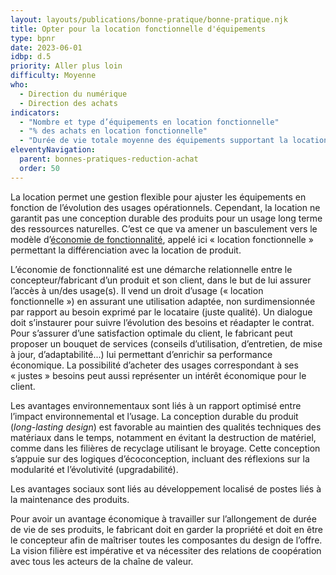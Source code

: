 ```yaml
---
layout: layouts/publications/bonne-pratique/bonne-pratique.njk
title: Opter pour la location fonctionnelle d'équipements
type: bpnr
date: 2023-06-01
idbp: d.5
priority: Aller plus loin
difficulty: Moyenne
who:
  - Direction du numérique
  - Direction des achats
indicators:
  - "Nombre et type d’équipements en location fonctionnelle"
  - "% des achats en location fonctionnelle"
  - "Durée de vie totale moyenne des équipements supportant la location fonctionnelle (indicateur à demander au prestataire)"
eleventyNavigation:
  parent: bonnes-pratiques-reduction-achat
  order: 50
---
```


La location permet une gestion flexible pour ajuster les équipements en fonction de l’évolution des usages opérationnels. Cependant, la location ne garantit pas une conception durable des produits pour un usage long terme des ressources naturelles. C’est ce que va amener un basculement vers le modèle d’[économie de fonctionnalité](https://fr.wikipedia.org/wiki/%C3%89conomie_de_fonctionnalit%C3%A9), appelé ici « location fonctionnelle » permettant la différenciation avec la location de produit.

L’économie de fonctionnalité est une démarche relationnelle entre le concepteur/fabricant d’un produit et son client, dans le but de lui assurer l’accès à un/des usage(s). Il vend un droit d’usage (« location fonctionnelle ») en assurant une utilisation adaptée, non surdimensionnée par rapport au besoin exprimé par le locataire (juste qualité). Un dialogue doit s’instaurer pour suivre l’évolution des besoins et réadapter le contrat. Pour s’assurer d’une satisfaction optimale du client, le fabricant peut proposer un bouquet de services (conseils d’utilisation, d’entretien, de mise à jour, d’adaptabilité...) lui permettant d’enrichir sa performance économique. La possibilité d’acheter des usages correspondant à ses « justes » besoins peut aussi représenter un intérêt économique pour le client. 

Les avantages environnementaux sont liés à un rapport optimisé entre l’impact environnemental et l’usage. La conception durable du produit (_long-lasting design_) est favorable au maintien des qualités techniques des matériaux dans le temps, notamment en évitant la destruction de matériel, comme dans les filières de recyclage utilisant le broyage. Cette conception s’appuie sur des logiques d’écoconception, incluant des réflexions sur la modularité et l’évolutivité (upgradabilité).

Les avantages sociaux sont liés au développement localisé de postes liés à la maintenance des produits.

Pour avoir un avantage économique à travailler sur l’allongement de durée de vie de ses produits, le fabricant doit en garder la propriété et doit en être le concepteur afin de maîtriser toutes les composantes du design de l’offre. La vision filière est impérative et va nécessiter des relations de coopération avec tous les acteurs de la chaîne de valeur.
